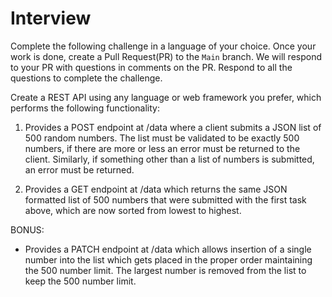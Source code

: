 # Interview

Complete the following challenge in a language of your choice.  Once your work is done, create a Pull Request(PR) to the `Main` branch.
We will respond to your PR with questions in comments on the PR. Respond to all the questions to complete the challenge.

Create a REST API using any language or web framework you prefer, which performs the following functionality:

1. Provides a POST endpoint at /data where a client submits a JSON list of 500 random numbers. The list must be validated to be exactly 500 numbers, if there are more or less an error must be returned to the client. Similarly, if something other than a list of numbers is submitted, an error must be returned.
    
2. Provides a GET endpoint at /data which returns the same JSON formatted list of 500 numbers that were submitted with the first task above, which are now sorted from lowest to highest.

BONUS:

- Provides a PATCH endpoint at /data which allows insertion of a single number into the list which gets placed in the proper order maintaining the 500 number limit. The largest number is removed from the list to keep the 500 number limit.

